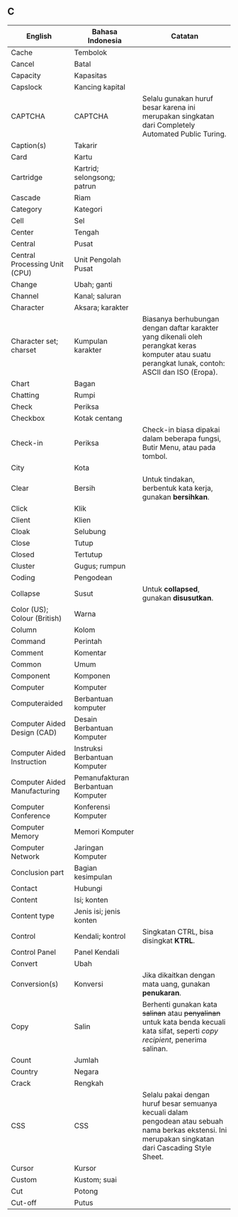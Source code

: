 ## C

| English					| Bahasa Indonesia			| Catatan				|
|---------------------------|---------------------------|-----------------------|
| Cache 					| Tembolok 					| |
| Cancel 					| Batal 					| |
| Capacity 					| Kapasitas 				| |
| Capslock 					| Kancing kapital 			| |
| CAPTCHA 					| CAPTCHA 					| Selalu gunakan huruf besar karena ini merupakan singkatan dari Completely Automated Public Turing. |
| Caption(s) 				| Takarir					| |
| Card 						| Kartu 					| |
| Cartridge					| Kartrid; selongsong; patrun | |
| Cascade 					| Riam 						| |
| Category 					| Kategori 					| |
| Cell 						| Sel 						| |
| Center 					| Tengah 					| |
| Central 					| Pusat 					| |
| Central Processing Unit (CPU) | Unit Pengolah Pusat | | |
| Change 					| Ubah; ganti 				| |
| Channel 					| Kanal; saluran 			| |
| Character 				| Aksara; karakter 			| |
| Character set; charset	| Kumpulan karakter 		| Biasanya berhubungan dengan daftar karakter yang dikenali oleh perangkat keras komputer atau suatu perangkat lunak, contoh: ASCII dan ISO (Eropa). |
| Chart 					| Bagan 					| |
| Chatting 					| Rumpi 					| |
| Check 					| Periksa 					| |
| Checkbox 					| Kotak centang 			| |
| Check-in 					| Periksa		 			| Check-in biasa dipakai dalam beberapa fungsi, Butir Menu, atau pada tombol. |
| City 						| Kota 						| |
| Clear 					| Bersih 			 		| Untuk tindakan, berbentuk kata kerja, gunakan **bersihkan**. |
| Click 					| Klik 						| |
| Client 					| Klien 					| |
| Cloak 					| Selubung 					| |
| Close 					| Tutup 					| |
| Closed 					| Tertutup 					| |
| Cluster 					| Gugus; rumpun 			| |
| Coding 					| Pengodean 				| |
| Collapse 					| Susut 					| Untuk **collapsed**, gunakan **disusutkan**. |
| Color (US); Colour (British) | Warna 					| |
| Column					| Kolom 					| |
| Command 					| Perintah 					| |
| Comment 					| Komentar 					| |
| Common					| Umum 						| |
| Component 				| Komponen 					| |
| Computer 					| Komputer 					| |
| Computeraided 			| Berbantuan komputer 		| |
| Computer Aided Design (CAD) | Desain Berbantuan Komputer | |
| Computer Aided Instruction | Instruksi Berbantuan Komputer | |
| Computer Aided Manufacturing | Pemanufakturan Berbantuan Komputer | |
| Computer Conference 		| Konferensi Komputer 		| |
| Computer Memory 			| Memori Komputer 			| |
| Computer Network 			| Jaringan Komputer 		| |
| Conclusion part 			| Bagian kesimpulan 		| |
| Contact 					| Hubungi 					| |
| Content					| Isi; konten 				| |
| Content type 				| Jenis isi; jenis konten  	| |
| Control 					| Kendali; kontrol 			| Singkatan CTRL, bisa disingkat **KTRL**. |
| Control Panel 			| Panel Kendali 			| |
| Convert 					| Ubah 						| |
| Conversion(s) 			| Konversi 					| Jika dikaitkan dengan mata uang, gunakan **penukaran**. |
| Copy 						| Salin 					| Berhenti gunakan kata ~~salinan~~ atau ~~penyalinan~~ untuk kata benda kecuali kata sifat, seperti *copy recipient*, penerima salinan. |
| Count 					| Jumlah 					| |
| Country 					| Negara 					| |
| Crack 					| Rengkah 					| |
| CSS 						| CSS 						| Selalu pakai dengan huruf besar semuanya kecuali dalam pengodean atau sebuah nama berkas ekstensi. Ini merupakan singkatan dari Cascading Style Sheet. |
| Cursor 					| Kursor 					| |
| Custom 					| Kustom; suai 				| |
| Cut 						| Potong 					| |
| Cut-off 					| Putus 					| |